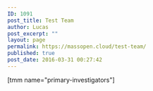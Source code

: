 ```yaml
---
ID: 1091
post_title: Test Team
author: Lucas
post_excerpt: ""
layout: page
permalink: https://massopen.cloud/test-team/
published: true
post_date: 2016-03-31 00:27:42
---
```

[tmm name="primary-investigators"]